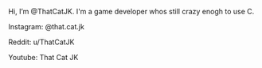 Hi, I’m @ThatCatJK. I'm a game developer whos still crazy enogh to use C.

Instagram: @that.cat.jk

Reddit: u/ThatCatJK

Youtube: That Cat JK

<!---
ThatCatJK/ThatCatJK is a ✨ special ✨ repository because its `README.md` (this file) appears on your GitHub profile.
You can click the Preview link to take a look at your changes.
--->
